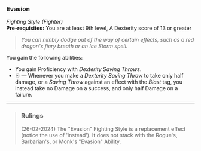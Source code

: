 ### Evasion
*Fighting Style (Fighter)*  
**Pre-requisites:** You are at least 9th level, A Dexterity score of 13 or greater  

> *You can nimbly dodge out of the way of certain effects, such as a red dragon's fiery breath or an Ice Storm spell.*

You gain the following abilities:
* You gain Proficiency with *Dexterity Saving Throws*.
* ♾️ — Whenever you make a *Dexterity Saving Throw* to take only half damage, or a *Saving Throw* against an effect with the *Blast* tag, you instead take no Damage on a success, and only half Damage on a failure.

---

> ### Rulings
> 
> (26-02-2024) The "Evasion" Fighting Style is a replacement effect (notice the use of 'instead'). It does not stack with the Rogue's, Barbarian's, or Monk's "Evasion" Ability.